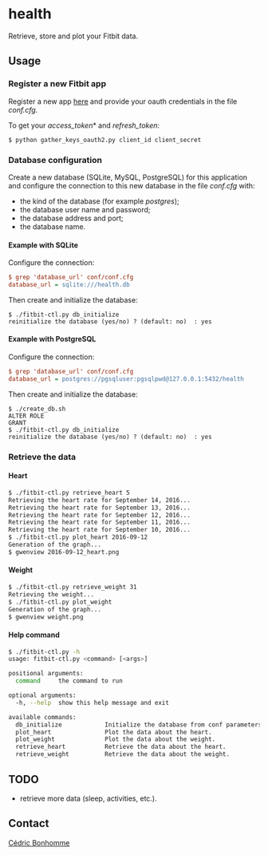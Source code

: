# health

Retrieve, store and plot your Fitbit data.

## Usage

### Register a new Fitbit app

Register a new app [here](https://dev.fitbit.com/apps) and
provide your oauth credentials in the file *conf.cfg*.

To get your *access_token** and *refresh_token*:

```shell
$ python gather_keys_oauth2.py client_id client_secret
```

### Database configuration

Create a new database (SQLite, MySQL, PostgreSQL) for this application and
configure the connection to this new database in the file *conf.cfg* with:

* the kind of the database (for example *postgres*);
* the database user name and password;
* the database address and port;
* the database name.

#### Example with SQLite

Configure the connection:

```ini
$ grep 'database_url' conf/conf.cfg
database_url = sqlite:///health.db
```

Then create and initialize the database:

```shell
$ ./fitbit-ctl.py db_initialize
reinitialize the database (yes/no) ? (default: no)  : yes
```

#### Example with PostgreSQL

Configure the connection:

```ini
$ grep 'database_url' conf/conf.cfg
database_url = postgres://pgsqluser:pgsqlpwd@127.0.0.1:5432/health
```

Then create and initialize the database:

```shell
$ ./create_db.sh
ALTER ROLE
GRANT
$ ./fitbit-ctl.py db_initialize
reinitialize the database (yes/no) ? (default: no)  : yes
```

### Retrieve the data

#### Heart

```bash
$ ./fitbit-ctl.py retrieve_heart 5
Retrieving the heart rate for September 14, 2016...
Retrieving the heart rate for September 13, 2016...
Retrieving the heart rate for September 12, 2016...
Retrieving the heart rate for September 11, 2016...
Retrieving the heart rate for September 10, 2016...
$ ./fitbit-ctl.py plot_heart 2016-09-12
Generation of the graph...
$ gwenview 2016-09-12_heart.png
```

#### Weight

```bash
$ ./fitbit-ctl.py retrieve_weight 31
Retrieving the weight...
$ ./fitbit-ctl.py plot_weight
Generation of the graph...
$ gwenview weight.png
```

#### Help command

```bash
$ ./fitbit-ctl.py -h
usage: fitbit-ctl.py <command> [<args>]

positional arguments:
  command     the command to run

optional arguments:
  -h, --help  show this help message and exit

available commands:
  db_initialize            Initialize the database from conf parameters.
  plot_heart               Plot the data about the heart.
  plot_weight              Plot the data about the weight.
  retrieve_heart           Retrieve the data about the heart.
  retrieve_weight          Retrieve the data about the weight.
```


## TODO

* retrieve more data (sleep, activities, etc.).

## Contact

[Cédric Bonhomme](https://www.cedricbonhomme.org)
